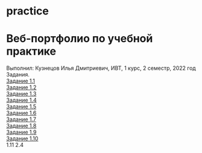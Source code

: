 # practice
# Веб-портфолио по учебной практике
Выполнил: Кузнецов Илья Дмитриевич, ИВТ, 1 курс, 2 семестр, 2022 год                                                                                                            
Задания.                                                                                                                                        
<a href="https://github.com/Ratiousq/practice/blob/main/Задание%201.1.pdf" rel="nofollow">Задание 1.1</a>                                                                                                            
<a href="https://bolzuka.github.io" rel="nofollow">Задание 1.2</a>                                                                                                           
<a href="https://bolzuka.github.io" rel="nofollow">Задание 1.3</a>                                                                                                           
<a href="https://bolzuka.github.io" rel="nofollow">Задание 1.4</a>                                                                                                           
<a href="https://bolzuka.github.io" rel="nofollow">Задание 1.5</a>                                                                                                           
<a href="https://bolzuka.github.io" rel="nofollow">Задание 1.6</a>                                                                                                           
<a href="https://bolzuka.github.io" rel="nofollow">Задание 1.7</a>                                                                                                           
<a href="https://bolzuka.github.io" rel="nofollow">Задание 1.8</a>                                                                                                           
<a href="https://bolzuka.github.io" rel="nofollow">Задание 1.9</a>                                                                                                           
<a href="https://bolzuka.github.io" rel="nofollow">Задание 1.10</a>                                                                                                           
1.11
2.4
